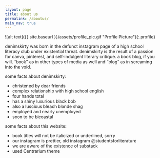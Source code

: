 ```yaml
---
layout: page
title: about us
permalink: /aboutus/
main_nav: true
---
```

![alt text]({{ site.baseurl }}/assets/profile_pic.gif "Profile Picture"){:.profile}

denimskirty was born in the defunct instagram page of a high school literacy club under existential threat. denimskirty is the result of a passion for canva, pinterest, and self-indulgent literary critique. a book blog, if you will. “book” as in other types of media as well and “blog” as in screaming into the void.

some facts about denimskirty:
  - christened by dear friends 
  - complex relationship with high school english
  - four hands total
  - has a shiny luxurious black bob
  - also a luscious bleach blonde shag
  - employed and nearly unemployed
  - soon to be bicoastal

some facts about this website:
  - book titles will not be italicized or underlined, sorry
  - our instagram is prettier, old instagram @studentsforliterature
  - we are aware of the existence of substack
  - used Centrarium theme
